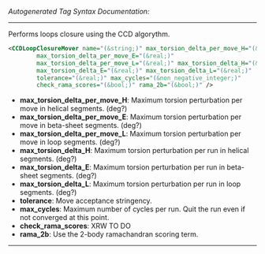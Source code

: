 _Autogenerated Tag Syntax Documentation:_

---
Performs loops closure using the CCD algorythm.

```xml
<CCDLoopClosureMover name="(&string;)" max_torsion_delta_per_move_H="(&real;)"
        max_torsion_delta_per_move_E="(&real;)"
        max_torsion_delta_per_move_L="(&real;)" max_torsion_delta_H="(&real;)"
        max_torsion_delta_E="(&real;)" max_torsion_delta_L="(&real;)"
        tolerance="(&real;)" max_cycles="(&non_negative_integer;)"
        check_rama_scores="(&bool;)" rama_2b="(&bool;)" />
```

-   **max_torsion_delta_per_move_H**: Maximum torsion perturbation per move in helical segments. (deg?)
-   **max_torsion_delta_per_move_E**: Maximum torsion perturbation per move in beta-sheet segments. (deg?)
-   **max_torsion_delta_per_move_L**: Maximum torsion perturbation per move in loop segments. (deg?)
-   **max_torsion_delta_H**: Maximum torsion perturbation per run in helical segments. (deg?)
-   **max_torsion_delta_E**: Maximum torsion perturbation per run in beta-sheet segments. (deg?)
-   **max_torsion_delta_L**: Maximum torsion perturbation per run in loop segments. (deg?)
-   **tolerance**: Move acceptance stringency.
-   **max_cycles**: Maximum number of cycles per run. Quit the run even if not converged at this point.
-   **check_rama_scores**: XRW TO DO
-   **rama_2b**: Use the 2-body ramachandran scoring term.

---
